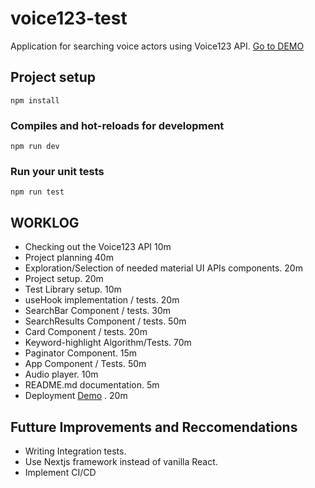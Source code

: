 # voice123-test

Application for searching voice actors using Voice123 API. [Go to DEMO](https://ifymatics.github.io/voice123-test/)

## Project setup

```
npm install
```

### Compiles and hot-reloads for development

```
npm run dev
```

### Run your unit tests

```
npm run test
```

## WORKLOG

- Checking out the Voice123 API 10m
- Project planning 40m
- Exploration/Selection of needed material UI APIs components. 20m
- Project setup. 20m
- Test Library setup. 10m
- useHook implementation / tests. 20m
- SearchBar Component / tests. 30m
- SearchResults Component / tests. 50m
- Card Component / tests. 20m
- Keyword-highlight Algorithm/Tests. 70m
- Paginator Component. 15m
- App Component / Tests. 50m
- Audio player. 10m
- README.md documentation. 5m
- Deployment [Demo](https://ifymatics.github.io/voice123-test/) . 20m

## Futture Improvements and Reccomendations

- Writing Integration tests.
- Use Nextjs framework instead of vanilla React.
- Implement CI/CD
